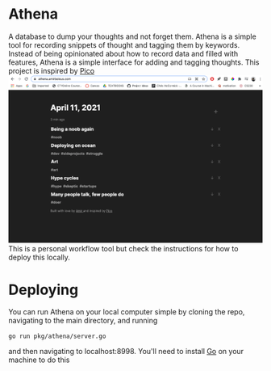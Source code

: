 # Athena
A database to dump your thoughts and not forget them. Athena is a simple tool for recording snippets of thought and tagging them by keywords. Instead of being opinionated about how to record data and filled with features, Athena is a simple interface for adding and tagging thoughts. This project is inspired by [Pico]()
![img](docs/img.png)
This is a personal workflow tool but check the instructions for how to deploy this locally.


# Deploying
You can run Athena on your local computer simple by cloning the repo, navigating to the main directory, and running
```
go run pkg/athena/server.go
```
and then navigating to localhost:8998. You'll need to install [Go](https://golang.org/doc/install) on your machine to do this 
